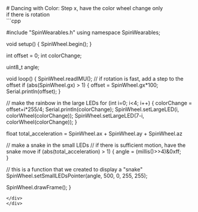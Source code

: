 <div class="flex-container"><div class="wide-text">
# Dancing with Color: Step x, have the color wheel change only 
</div>
<div class="side-text">
if there is rotation
</div>
<div class="code">
```cpp

#include "SpinWearables.h"
using namespace SpinWearables;

void setup() {
  SpinWheel.begin();
}

int offset = 0;
int colorChange;

uint8_t angle;

void loop() {
  SpinWheel.readIMU();
  // if rotation is fast, add a step to the offset
  if (abs(SpinWheel.gx) > 1) {
    offset = SpinWheel.gx*100; 
    Serial.println(offset);
  }

  // make the rainbow in the large LEDs
  for (int i=0; i<4; i++) {
    colorChange = offset+i*255/4;
    Serial.println(colorChange);
    SpinWheel.setLargeLED(i, colorWheel(colorChange));
    SpinWheel.setLargeLED(7-i, colorWheel(colorChange));
  }

  float total_acceleration = SpinWheel.ax + SpinWheel.ay + SpinWheel.az
  
  // make a snake in the small LEDs
  // if there is sufficient motion, have the snake move
  if (abs(total_acceleration) > 1) { 
    angle = (millis()>>4)&0xff;    
  }

  // this is a function that we created to display a "snake"
  SpinWheel.setSmallLEDsPointer(angle, 500, 0, 255, 255);

  SpinWheel.drawFrame();
}
```
</div>
</div>